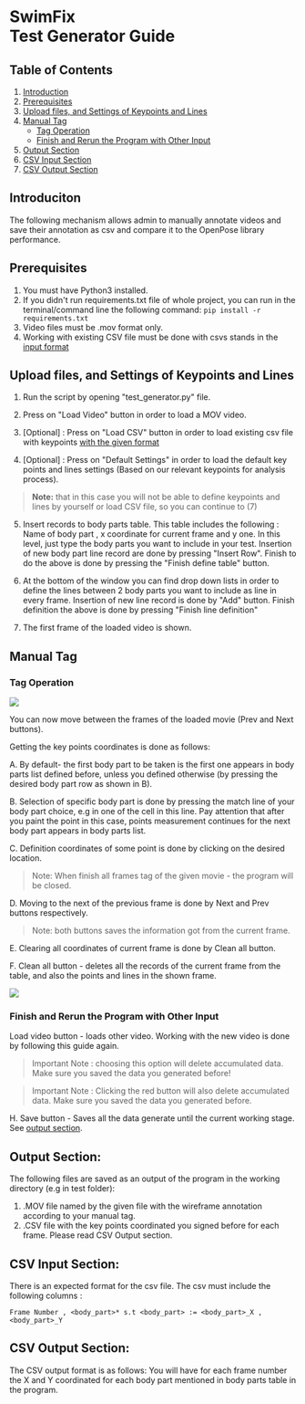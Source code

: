 # SwimFix<br>Test Generator Guide 
## Table of Contents
1. [Introduction](#introduciton)
2. [Prerequisites](#prerequisites)
3. [Upload files, and Settings of Keypoints and Lines](#upload-files-and-settings-of-keypoints-and-lines)
4. [Manual Tag](#manual-tag)
	* [Tag Operation](#tag-operation)
	* [Finish and Rerun the Program with Other Input](#finish-and-rerun-the-program-with-other-input)
5. [Output Section](#output-section)
6. [CSV Input Section](#csv-input-section)
7. [CSV Output Section](#csv-output-section)

## Introduciton
The following mechanism allows admin to manually annotate videos and save their annotation as csv and compare it to the OpenPose library performance.


## Prerequisites
1.  You must have Python3 installed.
2.  If you didn't run requirements.txt file of whole project, you can run in the terminal/command line the following command: `pip install -r requirements.txt`
3. Video files must be .mov format only.
4. Working with existing CSV file must be done with csvs stands in the  [input format](#csv-input-section)


## Upload files, and Settings of Keypoints and Lines

1.  Run the script by opening "test_generator.py" file.
    
2.  Press on "Load Video" button in order to load a MOV video.
    
3.  [Optional] : Press on "Load CSV" button in order to load existing csv file with keypoints [with the given format](#csv-input-section)
    
4.  [Optional] : Press on "Default Settings" in order to load the default key points and lines settings (Based on our relevant keypoints for analysis process). 

> **Note:** that in this case you will not be able to define keypoints and lines by yourself or load CSV file, so you can continue to (7)
    
5.  Insert records to body parts table. This table includes the following : Name of body part , x coordinate for current frame and y one. In this level, just type the body parts you want to include in your test. Insertion of new body part line record are done by pressing "Insert Row". Finish to do the above is done by pressing the "Finish define table" button.

    
6.  At the bottom of the window you can find drop down lists in order to define the lines between 2 body parts you want to include as line in every frame. Insertion of new line record is done by "Add" button. Finish definition the above is done by pressing "Finish line definition"
    
7.  The first frame of the loaded video is shown.
    

## Manual Tag
### Tag Operation
**![](https://lh5.googleusercontent.com/X8UDNyQpL8N7k57wK2h1wmL5CrPYGwTYB9ixQ9Mkwr2j-pvKmn_HvfHiB0E2Lgwiw1S1Zd8Fb3EiaKU0BRAPBFPbZb4WK8-e2EXBlEoYKt6nfWfHl7xnem9yffxOYTFkMA6Vh2zM)**

You can now move between the frames of the loaded movie (Prev and Next buttons).
    
Getting the key points coordinates is done as follows:

A. By default- the first body part to be taken is the first one appears in body parts list defined before, unless you defined otherwise (by pressing the desired body part row as shown in B).

B. Selection of specific body part is done by pressing the match line of your body part choice, e.g in one of the cell in this line. Pay attention that after you paint the point in this case, points measurement continues for the next body part appears in body parts list.

C. Definition coordinates of some point is done by clicking on the desired location.

> Note: When finish all frames tag of the given movie - the program will be closed.

D. Moving to the next of the previous frame is done by Next and Prev buttons respectively.
> Note: both buttons saves the information got from the current frame.

E. Clearing all coordinates of current frame is done by Clean all button.

F. Clean all button - deletes all the records of the current frame from the table, and also the points and lines in the shown frame.

**![](https://lh5.googleusercontent.com/IA-KBBZNYY5Fyh8nCksiLDbuaNR0cCFJqqlap06zfs4bD-AONcLdNmZBCJcRASXuji-w8gUH8UM5ggiP_VQYznF4tL8zXH_HyDdHphjw5s0Jjg-CB90IXg_ZEO7i1XW6Faf7pd_z)**

### Finish and Rerun the Program with Other Input
Load video button - loads other video. Working with the new video is done by following this guide again. 
> Important Note : choosing this option will delete accumulated data. Make sure you saved the data you generated before!

> Important Note : Clicking the red button will also delete accumulated data. Make sure you saved the data you generated before.

H. Save button - Saves all the data generate until the current working stage. See [output section](#output-section).

## Output Section:

The following files are saved as an output of the program in the working directory (e.g in test folder):

1.  .MOV file named by the given file with the wireframe annotation according to your manual tag.
2.  .CSV file with the key points coordinated you signed before for each frame. Please read CSV Output section.

## CSV Input Section:

There is an expected format for the csv file. The csv must include the following columns : 

    Frame Number , <body_part>* s.t <body_part> := <body_part>_X , <body_part>_Y

## CSV Output Section:

The CSV output format is as follows: You will have for each frame number the X and Y coordinated for each body part mentioned in body parts table in the program.

